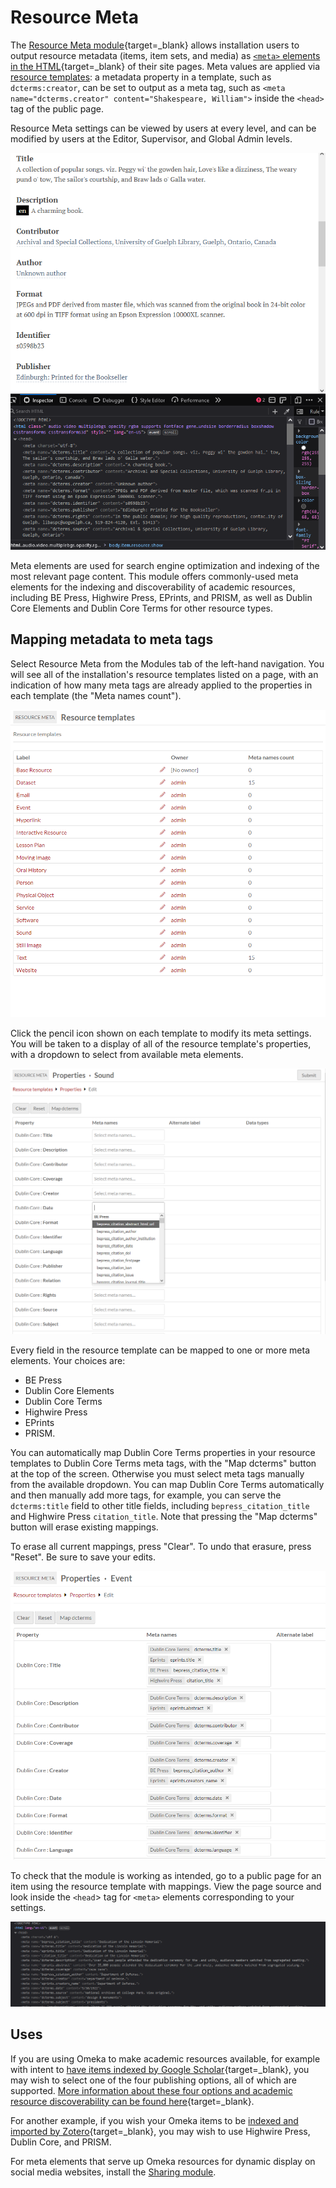 # Resource Meta

The [Resource Meta module](https://omeka.org/s/modules/ResourceMeta/){target=_blank} allows installation users to output resource metadata (items, item sets, and media) as [`<meta>` elements in the HTML](https://www.w3schools.com/tags/tag_meta.asp){target=_blank} of their site pages. Meta values are applied via [resource templates](../content/resource-template.md): a metadata property in a template, such as `dcterms:creator`, can be set to output as a meta tag, such as `<meta name="dcterms.creator" content="Shakespeare, William">` inside the `<head>` tag of the public page. 

Resource Meta settings can be viewed by users at every level, and can be modified by users at the Editor, Supervisor, and Global Admin levels. 

![A public item page showing metadata values on the page, and in the HTML.](modulesfiles/resourcemeta.png)

Meta elements are used for search engine optimization and indexing of the most relevant page content. This module offers commonly-used meta elements for the indexing and discoverability of academic resources, including BE Press, Highwire Press, EPrints, and PRISM, as well as Dublin Core Elements and Dublin Core Terms for other resource types.

## Mapping metadata to meta tags

Select Resource Meta from the Modules tab of the left-hand navigation. You will see all of the installation's resource templates listed on a page, with an indication of how many meta tags are already applied to the properties in each template (the "Meta names count"). 

![The configuration page showing an installation's resource templates and their current meta settings.](modulesfiles/resourcemeta_homepage.png)

Click the pencil icon shown on each template to modify its meta settings. You will be taken to a display of all of the resource template's properties, with a dropdown to select from available meta elements. 

![A resource template's meta settings being edited, showing a dropdown displaying BE Press elements.](modulesfiles/resourcemeta_edit1.png)

Every field in the resource template can be mapped to one or more meta elements. Your choices are:

- BE Press
- Dublin Core Elements
- Dublin Core Terms
- Highwire Press
- EPrints
- PRISM.

You can automatically map Dublin Core Terms properties in your resource templates to Dublin Core Terms meta tags, with the "Map dcterms" button at the top of the screen. Otherwise you must select meta tags manually from the available dropdown. You can map Dublin Core Terms automatically and then manually add more tags, for example, you can serve the `dcterms:title` field to other title fields, including `bepress_citation_title` and Highwire Press `citation_title`. Note that pressing the "Map dcterms" button will erase existing mappings. 

To erase all current mappings, press "Clear". To undo that erasure, press "Reset". Be sure to save your edits. 

![A resource template's meta settings being edited, showing multiple mappings on several properties.](modulesfiles/resourcemeta_edit2.png)

To check that the module is working as intended, go to a public page for an item using the resource template with mappings. View the page source and look inside the `<head`> tag for `<meta>` elements corresponding to your settings. 

![The page source of an item with the meta mappings as in the above image.](modulesfiles/resourcemeta_public.png)

## Uses

If you are using Omeka to make academic resources available, for example with intent to [have items indexed by Google Scholar](https://scholar.google.com/intl/en/scholar/inclusion.html#indexing){target=_blank}, you may wish to select one of the four publishing options, all of which are supported. [More information about these four options and academic resource discoverability can be found here](http://div.div1.com.au/div-thoughts/div-commentaries/66-div-commentary-metadata){target=_blank}.

For another example, if you wish your Omeka items to be [indexed and imported by Zotero](https://zotero-manual.github.io/adding-items/#generic-translators){target=_blank}, you may wish to use Highwire Press, Dublin Core, and PRISM. 

For meta elements that serve up Omeka resources for dynamic display on social media websites, install the [Sharing module](sharing.md).